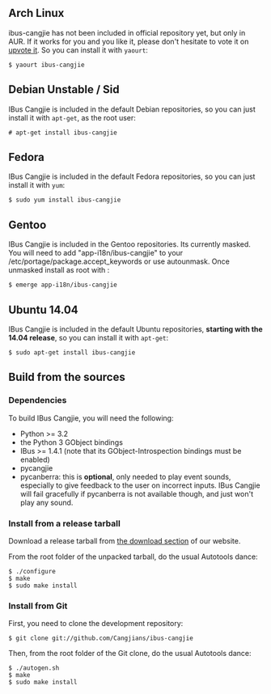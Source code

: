 ## Arch Linux

ibus-cangjie has not been included in official repository yet, but only in AUR.
If it works for you and you like it, please don't hesitate to vote it on
[upvote it](https://aur.archlinux.org/packages/ibus-cangjie/).
So you can install it with `yaourt`:

```
$ yaourt ibus-cangjie
```

## Debian Unstable / Sid

IBus Cangjie is included in the default Debian repositories, so you can just
install it with `apt-get`, as the root user:

```
# apt-get install ibus-cangjie
```

## Fedora

IBus Cangjie is included in the default Fedora repositories, so you can just
install it with `yum`:

```
$ sudo yum install ibus-cangjie
```

## Gentoo

IBus Cangjie is included in the Gentoo repositories. Its currently masked.
You will need to add "app-i18n/ibus-cangjie" to your /etc/portage/package.accept_keywords 
or use autounmask. Once unmasked install as root with :

```
$ emerge app-i18n/ibus-cangjie
```

## Ubuntu 14.04

IBus Cangjie is included in the default Ubuntu repositories, **starting with
the 14.04 release**, so you can install it with `apt-get`:

```
$ sudo apt-get install ibus-cangjie
```

## Build from the sources

### Dependencies

To build IBus Cangjie, you will need the following:

* Python >= 3.2
* the Python 3 GObject bindings
* IBus >= 1.4.1 (note that its GObject-Introspection bindings must be enabled)
* pycangjie
* pycanberra: this is **optional**, only needed to play event sounds,
  especially to give feedback to the user on incorrect inputs. IBus Cangjie
  will fail gracefully if pycanberra is not available though, and just won't
  play any sound.

### Install from a release tarball

Download a release tarball from
[the download section](http://cangjians.github.io/downloads/ibus-cangjie/) of
our website.

From the root folder of the unpacked tarball, do the usual Autotools dance:

```
$ ./configure
$ make
$ sudo make install
```

### Install from Git

First, you need to clone the development repository:

```
$ git clone git://github.com/Cangjians/ibus-cangjie
```

Then, from the root folder of the Git clone, do the usual Autotools dance:

```
$ ./autogen.sh
$ make
$ sudo make install
```
